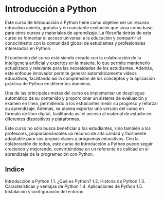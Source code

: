 # Introducción a Python

Este curso de Introducción a Python tiene como objetivo ser un recurso educativo abierto, gratuito y en constante evolución que sirva como base para otros cursos y materiales de aprendizaje. La filosofía detrás de este curso es fomentar el acceso universal a la educación y compartir el conocimiento con la comunidad global de estudiantes y profesionales interesados en Python.

El contenido del curso está siendo creado con la colaboración de la inteligencia artificial y expertos en la materia, lo que permite mantenerlo actualizado y relevante para las necesidades de los estudiantes. Además, este enfoque innovador permite generar automáticamente videos educativos, facilitando así la comprensión de los conceptos y la aplicación práctica de Python en diferentes dominios.

Una de las principales metas del curso es implementar un despliegue automático de su contenido y proporcionar un sistema de evaluación y examen en línea, permitiendo a los estudiantes medir su progreso y reforzar su aprendizaje. Además, se planea exportar una versión del curso en formato de libro digital, facilitando así el acceso al material de estudio en diferentes dispositivos y plataformas.

Este curso no sólo busca beneficiar a los estudiantes, sino también a los profesores, proporcionándoles un recurso de alta calidad y fácilmente adaptable para sus propias clases y programas educativos. Con la colaboración de todos, este curso de Introducción a Python puede seguir creciendo y mejorando, convirtiéndose en un referente de calidad en el aprendizaje de la programación con Python.


## Indice

Introducción a Python
1.1. ¿Qué es Python?
1.2. Historia de Python
1.3. Características y ventajas de Python
1.4. Aplicaciones de Python
1.5. Instalación y configuración del entorno
